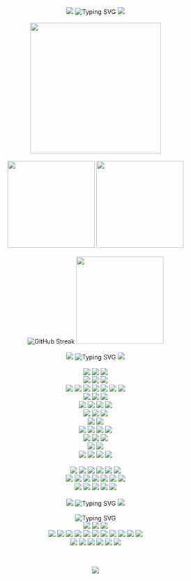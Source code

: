 <!-- Title -->
<div align="center">
  <img src="https://capsule-render.vercel.app/api?type=waving&height=100&color=0:F2E5D5,100:D6BBF2&section=header&reversal=false" />
  <img src="https://readme-typing-svg.demolab.com?font=Pacifico&size=50&pause=1000&color=D6BBF2&center=true&vCenter=true&random=false&width=800&height=70&lines=Hello+world.+It's+LuMir%2C+the+artist." alt="Typing SVG" />
  <img src="https://capsule-render.vercel.app/api?type=waving&height=100&color=0:F2E5D5,100:D6BBF2&section=footer&reversal=false" />
</div><br />

<!-- Stats -->
<div>
  <!-- Contribution Graph -->
  <div align="center">
    <img src="https://github-readme-activity-graph.vercel.app/graph?username=lumirlumir&theme=react-dark&bg_color=161B22&point=FFFFFF&hide_border=true&line=D6BBF2&color=D6BBF2&radius=10" height=300vw />
  </div><br />
  
  <!-- Stats 1st line -->
  <div align="center">
    <img src="https://github-readme-stats.vercel.app/api?username=lumirlumir&count_private=true&include_all_commits=false&disable_animations=false&show_icons=true&theme=transparent&hide_border=true&icon_color=D6BBF2&text_color=FFFFFF&title_color=D6BBF2&bg_color=161B22&border_radius=10" height=200 />
    <img src="https://github-readme-stats.vercel.app/api/top-langs/?hide=c%23,Python&username=lumirlumir&langs_count=8&layout=compact&disable_animations=false&theme=transparent&hide_border=true&card_width=150&icon_color=D6BBF2&text_color=FFFFFF&title_color=D6BBF2&bg_color=161B22&border_radius=10" height=200 />
  </div><br />

  <!-- Stats 2nd line -->
  <div align="center">
    <img src="https://streak-stats.demolab.com?user=lumirlumir&hide_border=true&border_radius=10&card_width=405&card_height=200&background=161B22&ring=D6BBF256&fire=D6BBF2&currStreakLabel=FFFFFF&currStreakNum=D6BBF2&sideNums=D6BBF2&sideLabels=FFFFFF&dates=FFFFFF56&stroke=FFFFFF56" alt="GitHub Streak" />
    <img src="http://mazassumnida.wtf/api/v2/generate_badge?boj=rpfos" height=200 />
  </div><br />
</div>

<!-- Title -->
<div align="center">
  <img src="https://capsule-render.vercel.app/api?type=waving&height=50&color=0:F2E5D5,100:D6BBF2&section=header&reversal=false" />
  <img src="https://readme-typing-svg.demolab.com?font=Pacifico&size=30&pause=1000&color=D6BBF2&center=true&vCenter=true&random=false&width=500&height=45&repeat=false&lines=Tech+Stacks" alt="Typing SVG" />
  <img src="https://capsule-render.vercel.app/api?type=waving&height=50&color=0:F2E5D5,100:D6BBF2&section=footer&reversal=false" />
</div><br />

<!-- CS Stacks -->
<div align="center">
  <!-- Markup -->
  <div>
    <img src="https://img.shields.io/badge/HTML5-E34F26?style=flat&logo=html5&logoColor=white" />
    <img src="https://img.shields.io/badge/Pug-A86454?style=flat&logo=pug&logoColor=white" />
    <img src="https://img.shields.io/badge/Markdown-000000?style=flat&logo=markdown&logoColor=white" />  
  </div>
  <!-- Style -->
  <div>
    <img src="https://img.shields.io/badge/CSS3-1572B6?style=flat&logo=css3&logoColor=white" />
    <img src="https://img.shields.io/badge/Sass-CC6699?style=flat&logo=sass&logoColor=white" />
    <img src="https://img.shields.io/badge/TailwindCSS-06B6D4?style=flat&logo=tailwindcss&logoColor=white" />  
  </div>
  <!-- Language -->
  <div>
    <img src="https://img.shields.io/badge/C-A8B9CC?style=flat&logo=c&logoColor=black" />
    <img src="https://img.shields.io/badge/Cpp-00599C?style=flat&logo=cplusplus&logoColor=white" />
    <img src="https://img.shields.io/badge/JavaScript-F7DF1E?style=flat&logo=javascript&logoColor=black" />  
    <img src="https://img.shields.io/badge/Java-007396?style=flat&logo=coffeescript&logoColor=white" />
    <img src="https://img.shields.io/badge/Python-3776AB?style=flat&logo=python&logoColor=white" />
    <img src="https://img.shields.io/badge/JSON-000000?style=flat&logo=json&logoColor=white" />
    <img src="https://img.shields.io/badge/YAML-CB171E?style=flat&logo=yaml&logoColor=white" />
  </div>
  <!-- Library -->
  <div>
    <img src="https://img.shields.io/badge/React-61DAFB?style=flat&logo=react&logoColor=black" />
    <img src="https://img.shields.io/badge/Alpinejs-8BC0D0?style=flat&logo=alpinedotjs&logoColor=black" />
    <img src="https://img.shields.io/badge/OpenAI-412991?style=flat&logo=openai&logoColor=white" />
  </div>
  <!-- Node.js -->
  <div>
    <img src="https://img.shields.io/badge/Nodejs-5FA04E?style=flat&logo=nodedotjs&logoColor=white" />
    <img src="https://img.shields.io/badge/Dotenv-ECD53F?style=flat&logo=dotenv&logoColor=black" />
    <img src="https://img.shields.io/badge/Webpack-8DD6F9?style=flat&logo=webpack&logoColor=black" />
    <img src="https://img.shields.io/badge/Babel-F9DC3E?style=flat&logo=babel&logoColor=black" />
  </div>
  <!-- Convention -->
  <div>
    <img src="https://img.shields.io/badge/ESLint-4B32C3?style=flat&logo=eslint&logoColor=white" />
    <img src="https://img.shields.io/badge/Prettier-F7B93E?style=flat&logo=prettier&logoColor=black" />
    <img src="https://img.shields.io/badge/EditorConfig-FEFEFE?style=flat&logo=editorconfig&logoColor=black" />
  </div>
  <!-- Editor -->
  <div>
    <img src="https://img.shields.io/badge/VScode-007ACC?style=flat&logo=visualstudiocode&logoColor=white" />
    <img src="https://img.shields.io/badge/VisualStudio-5C2D91?style=flat&logo=visualstudio&logoColor=white" />
  </div>
  <!-- Git -->
  <div>
    <img src="https://img.shields.io/badge/Git-F05032?style=flat&logo=git&logoColor=white" />
    <img src="https://img.shields.io/badge/Github-181717?style=flat&logo=github&logoColor=white" />
    <img src="https://img.shields.io/badge/GithubPages-222222?style=flat&logo=githubpages&logoColor=white" />
    <img src="https://img.shields.io/badge/GithubActions-2088FF?style=flat&logo=githubactions&logoColor=white" />
  </div>
  <!-- OS --->
  <div>
    <img src="https://img.shields.io/badge/Windows-0078D4?style=flat&logo=windows11&logoColor=white" />
    <img src="https://img.shields.io/badge/Linux-FCC624?style=flat&logo=linux&logoColor=black" />
    <img src="https://img.shields.io/badge/Ubuntu-E95420?style=flat&logo=ubuntu&logoColor=white" />
  </div>
  <!-- Cloud Platform -->
  <div>
    <img src="https://img.shields.io/badge/GCP-4285F4?style=flat&logo=googlecloud&logoColor=white" />
    <img src="https://img.shields.io/badge/NCP-03C75A?style=flat&logo=naver&logoColor=white" />
  </div>
  <!-- Cloud Platform -->
  <div>
    <img src="https://img.shields.io/badge/Excel-217346?style=flat&logo=googlesheets&logoColor=white" />
    <img src="https://img.shields.io/badge/PowerPoint-B7472A?style=flat&logo=googleslides&logoColor=white" />
    <img src="https://img.shields.io/badge/Word-2B579A?style=flat&logo=googledocs&logoColor=white" />
    <img src="https://img.shields.io/badge/Hancom-2B579A?style=flat&logo=googledocs&logoColor=white" />
  </div>
</div><br />

<!-- Music Stacks -->
<div align="center">
  <!-- DAW -->
  <div>
    <img src="https://img.shields.io/badge/FLstudio-EDC9D4?style=flat&logo=applemusic&logoColor=black" />
    <img src="https://img.shields.io/badge/ProTools-FFD3C9?style=flat&logo=protools&logoColor=black" />
    <img src="https://img.shields.io/badge/Melodyne-FFF7CF?style=flat&logoColor=black" />
    <img src="https://img.shields.io/badge/Autotune-E4F0C9?style=flat&logoColor=black" />
    <img src="https://img.shields.io/badge/RX7-C7E0FF?style=flat&logoColor=black" />
    <img src="https://img.shields.io/badge/Sibelius-CFCFFF?style=flat&logoColor=black" />
  </div>
  <!-- Virtual Inst -->
  <div>
    <img src="https://img.shields.io/badge/Waves-EDC9D4?style=flat&logoColor=black" />
    <img src="https://img.shields.io/badge/NIKomplete-FFD3C9?style=flat&logoColor=black" />
    <img src="https://img.shields.io/badge/FabFilter-FFF7CF?style=flat&logoColor=black" />
    <img src="https://img.shields.io/badge/GoodHertz-E4F0C9?style=flat&logoColor=black" />
    <img src="https://img.shields.io/badge/iZotope-C7E0FF?style=flat&logoColor=black" />
    <img src="https://img.shields.io/badge/SoundToys-CFCFFF?style=flat&logoColor=black" />
    <img src="https://img.shields.io/badge/Valhalla-BAC3FF?style=flat&logoColor=black" />
  </div>
  <!-- Synthesizer -->
  <div>
    <img src="https://img.shields.io/badge/Serum-EFFFDF?style=flat&logoColor=black" />
    <img src="https://img.shields.io/badge/Sylenth1-CEFFC4?style=flat&logoColor=black" />
    <img src="https://img.shields.io/badge/Massive-B3F9FF?style=flat&logoColor=black" />
    <img src="https://img.shields.io/badge/MassiveX-B9D4FF?style=flat&logoColor=black" />
    <img src="https://img.shields.io/badge/Nexus-FFD1FF?style=flat&logoColor=black" />
  </div>
</div><br />

<!-- Title -->
<div align="center">
  <img src="https://capsule-render.vercel.app/api?type=waving&height=50&color=0:F2E5D5,100:D6BBF2&section=header&reversal=false" />
  <img src="https://readme-typing-svg.demolab.com?font=Pacifico&size=30&pause=1000&color=D6BBF2&center=true&vCenter=true&random=false&width=500&height=45&repeat=false&lines=Certificate+%26+Transcript" alt="Typing SVG" />
  <img src="https://capsule-render.vercel.app/api?type=waving&height=50&color=0:F2E5D5,100:D6BBF2&section=footer&reversal=false" />
</div><br />

<!-- Certificate Transcript -->
<div align="center">
  <div>
    <img src="https://readme-typing-svg.demolab.com?font=Audiowide&size=30&pause=1000&color=D6BBF2&center=true&vCenter=true&random=false&width=500&height=60&repeat=false&lines=4.08+%2F+4.5" alt="Typing SVG" />
  </div>
  <!-- Certificate -->
  <div>
    <img src="https://img.shields.io/badge/정보처리기사-EFFFDF?style=flat&logoColor=black" />
    <img src="https://img.shields.io/badge/컴퓨터활용능력1급-CEFFC4?style=flat&logoColor=black" />
    <img src="https://img.shields.io/badge/정보처리기능사-B3F9FF?style=flat&logoColor=black" />
  </div>
  <!-- A+ -->
  <div>
    <img src="https://img.shields.io/badge/C언어기초:A+-EDC9D4?style=flat&logoColor=black" />
    <img src="https://img.shields.io/badge/컴퓨터프로그래밍의기초:A+-FFD3C9?style=flat&logoColor=black" />
    <img src="https://img.shields.io/badge/컴퓨터공학총론:A+-FFF7CF?style=flat&logoColor=black" />
    <img src="https://img.shields.io/badge/알고리즘:A+-E4F0C9?style=flat&logoColor=black" />
    <img src="https://img.shields.io/badge/운영체제:A+-C7E0FF?style=flat&logoColor=black" />
    <img src="https://img.shields.io/badge/프로그래밍언어론:A+-CFCFFF?style=flat&logoColor=black" />
    <img src="https://img.shields.io/badge/자료구조:A+-BAC3FF?style=flat&logoColor=black" />
    <img src="https://img.shields.io/badge/리눅스프로그래밍:A+-EDC9D4?style=flat&logoColor=black" />
    <img src="https://img.shields.io/badge/컴퓨터네트워크:A+-FFD3C9?style=flat&logoColor=black" />
    <img src="https://img.shields.io/badge/소프트웨어공학:A+-FFF7CF?style=flat&logoColor=black" />
    <img src="https://img.shields.io/badge/산학실전캡스톤:A+-E4F0C9?style=flat&logoColor=black" />
  </div>
  <!-- A -->
  <div>
    <img src="https://img.shields.io/badge/C++프로그래밍:A-EDC9D4?style=flat&logoColor=black" />
    <img src="https://img.shields.io/badge/머신러닝개론:A-FFD3C9?style=flat&logoColor=black" />
    <img src="https://img.shields.io/badge/객체지향프로그래밍:A-FFF7CF?style=flat&logoColor=black" />
    <img src="https://img.shields.io/badge/데이터베이스:A-E4F0C9?style=flat&logoColor=black" />
    <img src="https://img.shields.io/badge/컴퓨터구조:A-C7E0FF?style=flat&logoColor=black" />
    <img src="https://img.shields.io/badge/이산수학:A-CFCFFF?style=flat&logoColor=black" />
  </div>
</div><br />

<!-- Hits -->
<h2></h2>
<div align="center">
  <img src="https://hits.seeyoufarm.com/api/count/incr/badge.svg?url=https%3A%2F%2Fgithub.com%2Flumirlumir&count_bg=%23D6BBF2&title_bg=%23161B22&icon=github.svg&icon_color=%23FFFFFF&title=Profile+Views&edge_flat=false" />
</div>


